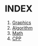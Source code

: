 # INDEX
1. [Graphics](1_Graphics/)
2. [Algorithm](2_Algorithm/)
3. [Math](3_Math/)
4. [CPP](4_CPP/)
